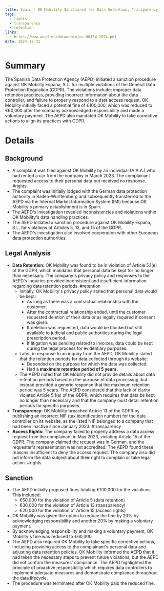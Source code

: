 ```yaml
---
title: Spain - OK Mobility Sanctioned for Data Retention, Transparency, and Access Rights; €60,000 Fine
tags:
  - rights
  - transparency
  - retention
links:
  - https://www.aepd.es/documento/ps-00154-2024.pdf
date: 2024-12-31
---
```

# Summary

The Spanish Data Protection Agency (AEPD) initiated a sanction procedure against OK Mobility España, S.L. for multiple violations of the General Data Protection Regulation (GDPR). The violations include: improper data retention practices, providing incorrect information about the data controller, and failure to properly respond to a data access request. OK Mobility initially faced a potential fine of €100,000, which was reduced to €60,000 after the company acknowledged responsibility and made a voluntary payment. The AEPD also mandated OK Mobility to take corrective actions to align its practices with GDPR.

# Details

## Background

- A complaint was filed against OK Mobility by an individual (A.A.A.) who had rented a car from the company in March 2023. The complainant requested access to their personal data but received no response. #rights 
- The complaint was initially lodged with the German data protection authority in Baden-Wurttemberg and subsequently transferred to the AEPD via the Internal Market Information System (IMI) because OK Mobility's primary establishment is in Spain.
- The AEPD's investigation revealed inconsistencies and violations within OK Mobility's data handling practices.
- The AEPD initiated a sanction procedure against OK Mobility España, S.L. for violations of Articles 5, 13, and 15 of the GDPR.
- The AEPD's investigation also involved cooperation with other European data protection authorities.

## Legal Analysis

- **Data Retention:** OK Mobility was found to be in violation of Article 5.1(e) of the GDPR, which mandates that personal data be kept for no longer than necessary. The company's privacy policy and responses to the AEPD's inquiries provided inconsistent and insufficient information regarding data retention periods. #retention 
	- Initially, OK Mobility's privacy policy stated that personal data would be kept:
		- As long as there was a contractual relationship with the customer.
		- After the contractual relationship ended, until the customer requested deletion of their data or as legally required if consent was given.
		- If deletion was requested, data would be blocked but still available to judicial and public authorities during the legal prescription period.
		- If litigation was pending related to invoices, data could be kept during the legal process for evidentiary purposes.
	- Later, in response to an inquiry from the AEPD, OK Mobility stated that the retention periods for data collected through its website:
		- Depended on the purpose for which the data was collected.
		- Had a **maximum retention period of 5 years**.
	- The AEPD noted that OK Mobility did not provide details about data retention periods based on the purpose of data processing, but instead provided a generic response that the maximum retention period was 5 years. The AEPD considered that this lack of clarity violated Article 5.1(e) of the GDPR, which requires that data be kept no longer than necessary and that the company must detail retention periods for specific purposes.
- **Transparency:** OK Mobility breached Article 13 of the GDPR by publishing an incorrect NIF (tax identification number) for the data controller on its website, as the listed NIF belonged to a company that had been inactive since January 2023. #transparency 
- **Access Rights:** The company failed to properly address a data access request from the complainant in May 2023, violating Article 15 of the GDPR. The company claimed the request was in German, and the requester's representation was not accredited. The AEPD found these reasons insufficient to deny the access request. The company also did not inform the data subject about their right to complain or take legal action. #rights 

## Sanction

- The AEPD initially proposed fines totaling €100,000 for the violations. This included:
    - €50,000 for the violation of Article 5 (data retention)
    - €30,000 for the violation of Article 13 (transparency)
    - €20,000 for the violation of Article 15 (access rights)
- OK Mobility was given the option to reduce the fine by 20% by acknowledging responsibility and another 20% by making a voluntary payment.
- By acknowledging responsibility and making a voluntary payment, OK Mobility's fine was reduced to €60,000.
- The AEPD also required OK Mobility to take specific corrective actions, including providing access to the complainant's personal data and adjusting data retention policies. OK Mobility informed the AEPD that it had taken the necessary steps to prevent future violations, but the AEPD did not confirm the measures' compliance. The AEPD highlighted the principle of proactive responsibility which requires data controllers to implement adequate measures and demonstrate compliance throughout the data lifecycle.
- The procedure was terminated after OK Mobility paid the reduced fine.